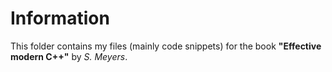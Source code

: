 # Information
This folder contains my files (mainly code snippets) for the book **"Effective modern C++"** by *S. Meyers*.
